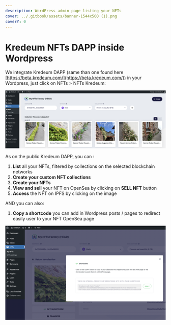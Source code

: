```yaml
---
description: WordPress admin page listing your NFTs
cover: ../.gitbook/assets/banner-1544x500 (1).png
coverY: 0
---
```


# Kredeum NFTs DAPP inside Wordpress

We integrate Kredeum DAPP (same than one found here [https://beta.kredeum.com/](https://beta.kredeum.com/)) in your Wordpress, just click on NFTs > NFTs Kredeum:

![](<../.gitbook/assets/Screenshot 2022-11-02 at 18.24.59.png>)

As on the public Kredeum DAPP, you can :

1. **List** all your NFTs, filtered by collections on the selected blockchain networks
2. **Create your custom NFT collections**
3. **Create your NFTs**
4. **View and sell** your NFT on OpenSea by clicking on **SELL NFT** button
5. **Access** the NFT on IPFS by clicking on the image

AND you can also:

1. **Copy a shortcode** you can add in Wordpress posts / pages to redirect easily user to your NFT OpenSea page

![](<../.gitbook/assets/Screenshot 2022-11-02 at 18.25.41.png>)
